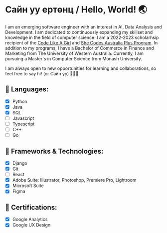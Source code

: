 # Сайн уу ертөнц / Hello, World! 🌏

I am an emerging software engineer with an interest in AI, Data Analysis and Development. I am dedicated to continuously expanding my skillset and knowledge in the field of computer science. I am a 2022-2023 scholarhsip recipient of the [Code Like A Girl](https://www.codelikeagirl.com/) and [She Codes Australia Plus Program](https://shecodes.com.au/blog/introducing-the-she-codes-plus-cohort-for-perth-2022-2023/). In addition to my programs, I have a Bachelor of Commerce in Finance and Marketing from The University of Western Australia. Currently, I am pursuing a Master's in Computer Science from Monash University.

I am always open to new opportunities for learning and collaborations, so feel free to say hi! (or Сайн уу) 🙋🏼‍♀️

## 🐍 Languages:
- [x] Python
- [x] Java
- [x] SQL
- [ ] Javascript
- [ ] Typescript
- [ ] C++
- [ ] Go

## 👾 Frameworks & Technologies: 
- [x] Django
- [x] Git
- [ ] React
- [x] Adobe Suite: Illustrator, Photoshop, Premiere Pro, Lightroom
- [x] Microsoft Suite
- [x] Figma

## 📄 Certifications:
- [x] Google Analytics 
- [x] Google UX Design
